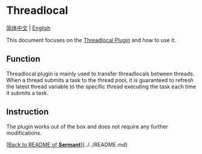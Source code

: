 # Threadlocal

[简体中文](document-zh.md) | [English](document.md) 

This document focuses on the [Threadlocal Plugin](../../../sermant-plugins/sermant-threadlocal) and how to use it.

## Function
Threadlocal plugin is mainly used to transfer threadlocals between threads. When a thread submits a task to the thread pool, it is guaranteed to refresh the latest thread variable to the specific thread executing the task each time it submits a task.

## Instruction
The plugin works out of the box and does not require any further modifications.

[[Back to README of **Sermant**](../README.md)](../../README.md)
